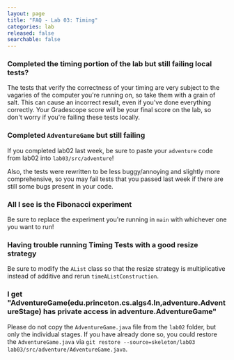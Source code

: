 ```yaml
---
layout: page
title: "FAQ - Lab 03: Timing"
categories: lab
released: false
searchable: false
---
```


### Completed the timing portion of the lab but still failing local tests?

The tests that verify the correctness of your timing are very subject to the
vagaries of the computer you're running on, so take them with a grain of salt.
This can cause an incorrect result, even if you've done everything correctly.
Your Gradescope score will be your final score on the lab, so don't worry if
you're failing these tests locally.

### Completed `AdventureGame` but still failing

If you completed lab02 last week, be sure to paste your `adventure` code from lab02 into `lab03/src/adventure`!

Also, the tests were rewritten to be less buggy/annoying and slightly more comprehensive, so you may fail tests that you passed last
week if there are still some bugs present in your code.

### All I see is the Fibonacci experiment

Be sure to replace the experiment you're running in `main` with whichever one you want to run!

### Having trouble running Timing Tests with a good resize strategy

Be sure to modify the `AList` class so that the resize strategy is multiplicative instead of additive and rerun `timeAListConstruction`.

### I get "AdventureGame(edu.princeton.cs.algs4.In,adventure.AdventureStage) has private access in adventure.AdventureGame"

Please do not copy the `AdventureGame.java` file from the `lab02` folder, but only the individual stages. If you have already done so, you could restore the `AdventureGame.java` via `git restore --source=skeleton/lab03 lab03/src/adventure/AdventureGame.java`.
